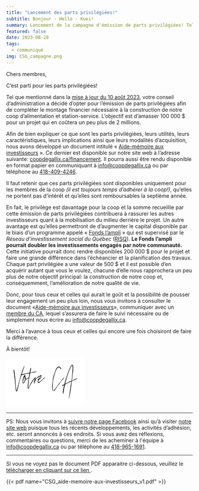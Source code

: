 ```yaml
---
title: "Lancement des parts privilégiées!"
subtitle: Bonjour - Hello - Kuei!
summary: Lancement de la campagne d'émission de parts privilégiées! Tel que mentionné dans la mise à jour du 10 août 2023, votre  conseil d’administration a décidé d’opter pour l’émission de parts privilégiées afin de compléter le montage financier nécessaire à la construction de notre coop d’alimentation et station-service. L’objectif est d’amasser 100 000 $ pour un projet qui en coûtera un peu plus de 2 millions.
featured: false
date: 2023-08-28
tags:
  - communiqué
img: CSG_campagne.png
---
```


<!-----

Yay, no errors, warnings, or alerts!

Conversion time: 0.279 seconds.


Using this Markdown file:

1. Paste this output into your source file.
2. See the notes and action items below regarding this conversion run.
3. Check the rendered output (headings, lists, code blocks, tables) for proper
   formatting and use a linkchecker before you publish this page.

Conversion notes:

* Docs to Markdown version 1.0β34
* Mon Aug 28 2023 01:25:44 GMT-0700 (PDT)
* Source doc: CSG_mot-du-CA_campagne
----->


Chers membres,

C’est parti pour les parts privilégiées!

Tel que mentionné dans la [mise à jour du 10 août 2023](https://coopdegallix.ca/nouvelles/mot_du_ca_03), votre  conseil d’administration a décidé d’opter pour l’émission de parts privilégiées afin de compléter le montage financier nécessaire à la construction de notre coop d’alimentation et station-service. L’objectif est d’amasser 100 000 $ pour un projet qui en coûtera un peu plus de 2 millions.

Afin de bien expliquer ce que sont les parts privilégiées, leurs utilités, leurs caractéristiques, leurs implications ainsi que leurs modalités d’acquisition, nous avons développé un document intitulé « [Aide-mémoire aux investisseurs](https://coopdegallix.ca/financement) ». Ce dernier est disponible sur notre site web à l’adresse suivante: [coopdegallix.ca/financement](https://coopdegallix.ca/financement). Il pourra aussi être rendu disponible en format papier en communiquant à [info@coopdegallix.ca](mailto:info@coopdegallix.ca) ou par téléphone au [418-409-4246](tel:418-409-4246).

Il faut retenir que ces parts privilégiées sont disponibles uniquement pour les membres de la coop _(il est toujours temps d’adhérer à la coop!)_, qu’elles ne portent pas d’intérêt et qu’elles sont remboursables la septième année.

En fait, le privilège est davantage pour la coop et la somme recueillie par cette émission de parts privilégiées contribuera à rassurer les autres investisseurs quant à la mobilisation du milieu derrière le projet. Un autre avantage est qu’elles permettront de d’augmenter le capital disponible par le biais d’un programme appelé « [Fonds l’ampli](https://fonds-risq.qc.ca/nos-produits-financiers/fonds-lampli/) » qui est supervisé par le _Réseau d’investissement social du Québec_ ([RISQ](https://fonds-risq.qc.ca/)). **Le Fonds l’ampli pourrait doubler les investissements engagés par notre communauté.** Cette initiative pourrait donc rendre disponibles 200 000 $ pour le projet et faire une grande différence dans l’échéancier et la planification des travaux. Chaque part privilégiée a une valeur de 500 $ et il est possible d’en acquérir autant que vous le voulez, chacune d’elle nous rapprochera un peu plus de notre objectif principal: la construction de notre coop et, conséquemment, l’amélioration de notre qualité de vie.

Donc, pour tous ceux et celles qui aurait le goût et la possibilité de pousser leur engagement un peu plus loin, nous vous invitons à consulter le document «[Aide-mémoire aux investisseurs](https://coopdegallix.ca/financement)», communiquer avec un [membre du CA](https://coopdegallix.ca/a-propos/#ca), lequel s’assurera de faire le suivi nécessaire ou de simplement nous écrire au [info@coopdegallix.ca](mailto:info@coopdegallix.ca).

Merci à l’avance à tous ceux et celles qui encore une fois choisiront de faire la différence.

À bientôt!

![Votre C.A.](/img/votre_ca.svg)

---

PS: Nous vous invitons à [suivre notre page Facebook](https://facebook.com/CoopdeGallix) ainsi qu’à visiter [notre site web](https://coopdegallix.ca/) puisque tous les récents développements, les activités d’adhésion, etc. seront annoncés à ces endroits. Si vous avez des réflexions, commentaires ou questions, merci de les acheminer à l'équipe à [info@coopdegallix.ca](mailto:info@coopdegallix.ca) ou par téléphone au [418-965-1691](tel:418-965-1691).

---

Si vous ne voyez pas le document PDF apparaitre ci-dessous, veuillez le [télécharger en cliquant sur ce lien <i class="fas fa-download text-dark"></i>](/fichiers/CSG_aide-memoire-aux-investisseurs_v1.pdf).

{{< pdf name="CSG_aide-memoire-aux-investisseurs_v1.pdf" >}}